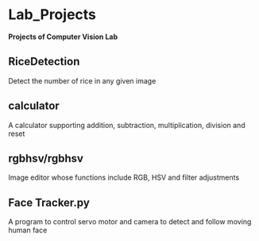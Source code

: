# Lab_Projects
**Projects of Computer Vision Lab**
## RiceDetection
Detect the number of rice in any given image
## calculator
A calculator supporting addition, subtraction, multiplication, division and reset
## rgbhsv/rgbhsv
Image editor whose functions include RGB, HSV and filter adjustments
## Face Tracker.py
A program to control servo motor and camera to detect and follow moving human face
